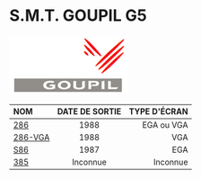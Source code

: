# S.M.T. GOUPIL G5

[![logo goupil](smt.png)](https://github.com/mayo56/S.M.T.-GOUPIL-G5/wiki/GOUPIL)

| NOM | DATE DE SORTIE | TYPE D'ÉCRAN |
| :--- |:---------------:| ------:
| [286]() | 1988 | EGA ou VGA |
| [286-VGA](https://github.com/mayo56/S.M.T.-GOUPIL-G5/wiki/GOUPIL-G5-286-VGA) | 1988 | VGA |
| [S86](https://github.com/mayo56/S.M.T.-GOUPIL-G5/wiki/GOUPIL-G5-S86) | 1987 | EGA |
| [385](https://github.com/mayo56/S.M.T.-GOUPIL-G5/wiki/GOUPIL-G5-385) | Inconnue | Inconnue |
